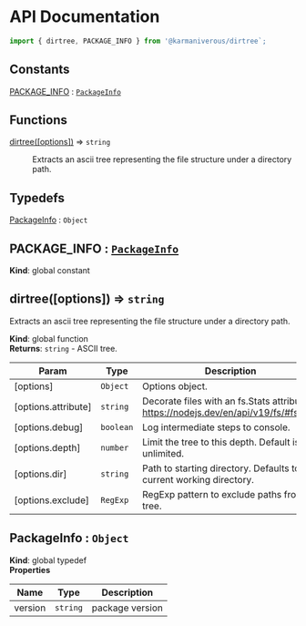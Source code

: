 # API Documentation

```js
import { dirtree, PACKAGE_INFO } from '@karmaniverous/dirtree`;
```

## Constants

<dl>
<dt><a href="#PACKAGE_INFO">PACKAGE_INFO</a> : <code><a href="#PackageInfo">PackageInfo</a></code></dt>
<dd></dd>
</dl>

## Functions

<dl>
<dt><a href="#dirtree">dirtree([options])</a> ⇒ <code>string</code></dt>
<dd><p>Extracts an ascii tree representing the file structure under a directory path.</p>
</dd>
</dl>

## Typedefs

<dl>
<dt><a href="#PackageInfo">PackageInfo</a> : <code>Object</code></dt>
<dd></dd>
</dl>

<a name="PACKAGE_INFO"></a>

## PACKAGE\_INFO : [<code>PackageInfo</code>](#PackageInfo)
**Kind**: global constant  
<a name="dirtree"></a>

## dirtree([options]) ⇒ <code>string</code>
Extracts an ascii tree representing the file structure under a directory path.

**Kind**: global function  
**Returns**: <code>string</code> - ASCII tree.  

| Param | Type | Description |
| --- | --- | --- |
| [options] | <code>Object</code> | Options object. |
| [options.attribute] | <code>string</code> | Decorate files with an fs.Stats attribute. https://nodejs.dev/en/api/v19/fs/#fsstats |
| [options.debug] | <code>boolean</code> | Log intermediate steps to console. |
| [options.depth] | <code>number</code> | Limit the tree to this depth. Default is unlimited. |
| [options.dir] | <code>string</code> | Path to starting directory. Defaults to current working directory. |
| [options.exclude] | <code>RegExp</code> | RegExp pattern to exclude paths from tree. |

<a name="PackageInfo"></a>

## PackageInfo : <code>Object</code>
**Kind**: global typedef  
**Properties**

| Name | Type | Description |
| --- | --- | --- |
| version | <code>string</code> | package version |

